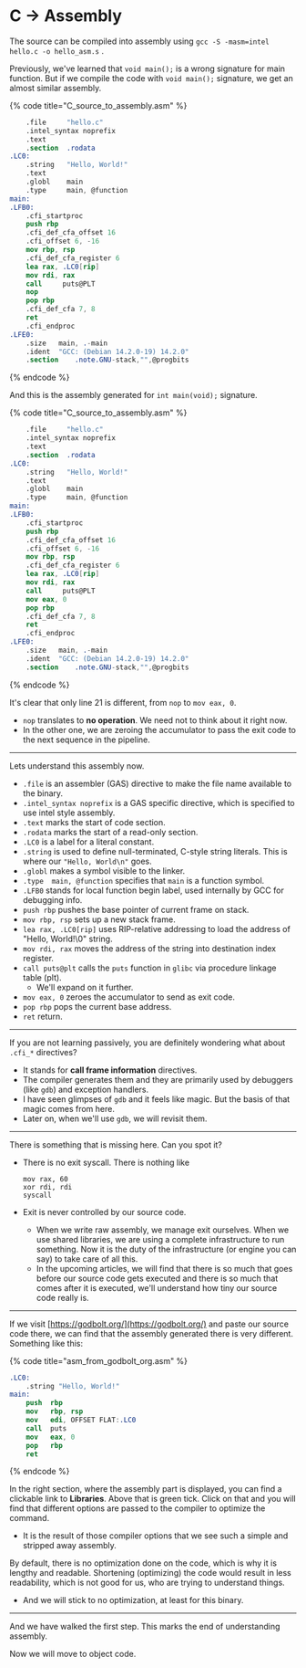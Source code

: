 # C -> Assembly

The source can be compiled into assembly using `gcc -S -masm=intel hello.c -o hello_asm.s` .

Previously, we've learned that `void main();` is a wrong signature for main function. But if we compile the code with `void main();` signature, we get an almost similar assembly.

{% code title="C_source_to_assembly.asm" %}
```nasm
    .file     "hello.c"
    .intel_syntax noprefix
    .text
    .section  .rodata
.LC0:
    .string   "Hello, World!"
    .text
    .globl    main
    .type     main, @function
main:
.LFB0:
    .cfi_startproc
    push rbp
    .cfi_def_cfa_offset 16
    .cfi_offset 6, -16
    mov	rbp, rsp
    .cfi_def_cfa_register 6
    lea	rax, .LC0[rip]
    mov	rdi, rax
    call     puts@PLT
    nop
    pop	rbp
    .cfi_def_cfa 7, 8
    ret
    .cfi_endproc
.LFE0:
    .size	main, .-main
    .ident	"GCC: (Debian 14.2.0-19) 14.2.0"
    .section	.note.GNU-stack,"",@progbits
```
{% endcode %}

And this is the assembly generated for `int main(void);` signature.

{% code title="C_source_to_assembly.asm" %}
```nasm
    .file     "hello.c"
    .intel_syntax noprefix
    .text
    .section  .rodata
.LC0:
    .string   "Hello, World!"
    .text
    .globl    main
    .type     main, @function
main:
.LFB0:
    .cfi_startproc
    push rbp
    .cfi_def_cfa_offset 16
    .cfi_offset 6, -16
    mov	rbp, rsp
    .cfi_def_cfa_register 6
    lea	rax, .LC0[rip]
    mov	rdi, rax
    call     puts@PLT
    mov eax, 0
    pop	rbp
    .cfi_def_cfa 7, 8
    ret
    .cfi_endproc
.LFE0:
    .size	main, .-main
    .ident	"GCC: (Debian 14.2.0-19) 14.2.0"
    .section	.note.GNU-stack,"",@progbits
```
{% endcode %}

It's clear that only line 21 is different, from `nop` to `mov eax, 0`.

* `nop` translates to **no operation**. We need not to think about it right now.
* In the other one, we are zeroing the accumulator to pass the exit code to the next sequence in the pipeline.

***

Lets understand this assembly now.

* `.file` is an assembler (GAS) directive to make the file name available to the binary.
* `.intel_syntax noprefix` is a GAS specific directive, which is specified to use intel style assembly.
* `.text` marks the start of code section.
* `.rodata` marks the start of a read-only section.
* `.LC0` is a label for a literal constant.
* `.string` is used to define null-terminated, C-style string literals. This is where our `"Hello, World\n"` goes.
* `.globl` makes a symbol visible to the linker.
* `.type  main, @function` specifies that `main` is a function symbol.
* `.LFB0` stands for local function begin label, used internally by GCC for debugging info.
* `push rbp` pushes the base pointer of current frame on stack.
* `mov rbp, rsp` sets up a new stack frame.
* `lea rax, .LC0[rip]` uses RIP-relative addressing to load the address of "Hello, World!\0" string.
* `mov rdi, rax` moves the address of the string into destination index register.
* `call puts@plt` calls the `puts` function in `glibc` via procedure linkage table (plt).
  * We'll expand on it further.
* `mov eax, 0` zeroes the accumulator to send as exit code.
* `pop rbp` pops the current base address.
* `ret` return.

***

If you are not learning passively, you are definitely wondering what about `.cfi_*` directives?

* It stands for **call frame information** directives.
* The compiler generates them and they are primarily used by debuggers (like `gdb`) and exception handlers.
* I have seen glimpses of `gdb` and it feels like magic. But the basis of that magic comes from here.
* Later on, when we'll use `gdb`, we will revisit them.

***

There is something that is missing here. Can you spot it?

*   There is no exit syscall. There is nothing like

    ```armasm
    mov rax, 60
    xor rdi, rdi
    syscall
    ```
* Exit is never controlled by our source code.&#x20;
  * When we write raw assembly, we manage exit ourselves. When we use shared libraries, we are using a complete infrastructure to run something. Now it is the duty of the infrastructure (or engine you can say) to take care of all this.
  * In the upcoming articles, we will find that there is so much that goes before our source code gets executed and there is so much that comes after it is executed, we'll understand how tiny our source code really is.

***

If we visit [https://godbolt.org/](https://godbolt.org/) and paste our source code there, we can find that the assembly generated there is very different. Something like this:

{% code title="asm_from_godbolt_org.asm" %}
```nasm
.LC0:
    .string "Hello, World!"
main:
    push  rbp
    mov   rbp, rsp
    mov   edi, OFFSET FLAT:.LC0
    call  puts
    mov   eax, 0
    pop   rbp
    ret
```
{% endcode %}

In the right section, where the assembly part is displayed, you can find a clickable link to **Libraries**. Above that is green tick. Click on that and you will find that different options are passed to the compiler to optimize the command.

* It is the result of those compiler options that we see such a simple and stripped away assembly.

By default, there is no optimization done on the code, which is why it is lengthy and readable. Shortening (optimizing) the code would result in less readability, which is not good for us, who are trying to understand things.

* And we will stick to no optimization, at least for this binary.

***

And we have walked the first step. This marks the end of understanding assembly.

Now we will move to object code.

